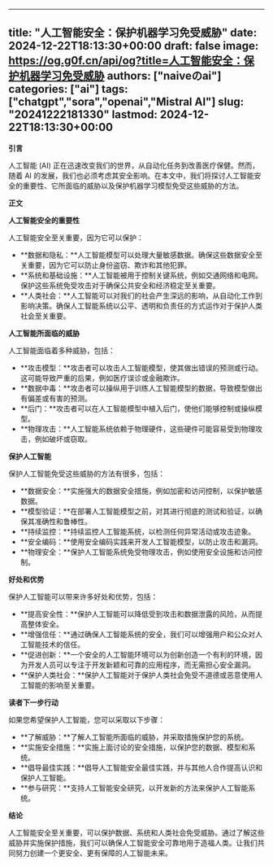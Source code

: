 
---
title: "人工智能安全：保护机器学习免受威胁"
date: 2024-12-22T18:13:30+00:00
draft: false
image: https://og.g0f.cn/api/og?title=人工智能安全：保护机器学习免受威胁
authors: ["naiveのai"]
categories: ["ai"]
tags: ["chatgpt","sora","openai","Mistral AI"]
slug: "20241222181330"
lastmod: 2024-12-22T18:13:30+00:00
---
**引言**

人工智能 (AI) 正在迅速改变我们的世界，从自动化任务到改善医疗保健。然而，随着 AI 的发展，我们也必须考虑其安全影响。在本文中，我们将探讨人工智能安全的重要性、它所面临的威胁以及保护机器学习模型免受这些威胁的方法。

**正文**

**人工智能安全的重要性**

人工智能安全至关重要，因为它可以保护：

- **数据和隐私：**人工智能模型可以处理大量敏感数据。确保这些数据安全至关重要，因为它可以防止身份盗窃、欺诈和其他犯罪。
- **系统和基础设施：**人工智能被用于控制关键系统，例如交通网络和电网。保护这些系统免受攻击对于确保公共安全和经济稳定至关重要。
- **人类社会：**人工智能可以对我们的社会产生深远的影响，从自动化工作到影响决策。确保人工智能系统以公平、透明和负责任的方式运作对于保护人类社会至关重要。

**人工智能所面临的威胁**

人工智能面临着多种威胁，包括：

- **攻击模型：**攻击者可以攻击人工智能模型，使其做出错误的预测或行动。这可能导致严重的后果，例如医疗误诊或金融欺诈。
- **数据中毒：**攻击者可以操纵用于训练人工智能模型的数据，导致模型做出有偏差或有害的预测。
- **后门：**攻击者可以在人工智能模型中植入后门，使他们能够控制或操纵模型。
- **物理攻击：**人工智能系统依赖于物理硬件，这些硬件可能容易受到物理攻击，例如破坏或窃取。

**保护人工智能**

保护人工智能免受这些威胁的方法有很多，包括：

- **数据安全：**实施强大的数据安全措施，例如加密和访问控制，以保护敏感数据。
- **模型验证：**在部署人工智能模型之前，对其进行彻底的测试和验证，以确保其准确性和鲁棒性。
- **持续监控：**持续监控人工智能系统，以检测任何异常活动或攻击迹象。
- **安全编码：**使用安全编码实践来开发人工智能模型，以防止攻击和漏洞。
- **物理安全：**保护人工智能系统免受物理攻击，例如使用安全设施和访问控制。

**好处和优势**

保护人工智能可以带来许多好处和优势，包括：

- **提高安全性：**保护人工智能可以降低受到攻击和数据泄露的风险，从而提高整体安全。
- **增强信任：**通过确保人工智能系统的安全，我们可以增强用户和公众对人工智能技术的信任。
- **促进创新：**一个安全的人工智能环境可以为创新创造一个有利的环境，因为开发人员可以专注于开发新颖和可靠的应用程序，而无需担心安全漏洞。
- **保护人类社会：**保护人工智能对于保护人类社会免受不道德或恶意使用人工智能的影响至关重要。

**读者下一步行动**

如果您希望保护人工智能，您可以采取以下步骤：

- **了解威胁：**了解人工智能所面临的威胁，并采取措施保护您的系统。
- **实施安全措施：**实施上面讨论的安全措施，以保护您的数据、模型和系统。
- **倡导最佳实践：**倡导人工智能安全最佳实践，并与其他人合作提高认识和保护人工智能。
- **参与研究：**支持人工智能安全研究，以开发新的方法来保护人工智能系统。

**结论**

人工智能安全至关重要，可以保护数据、系统和人类社会免受威胁。通过了解这些威胁并实施保护措施，我们可以确保人工智能安全可靠地用于造福人类。让我们共同努力创建一个更安全、更有保障的人工智能未来。